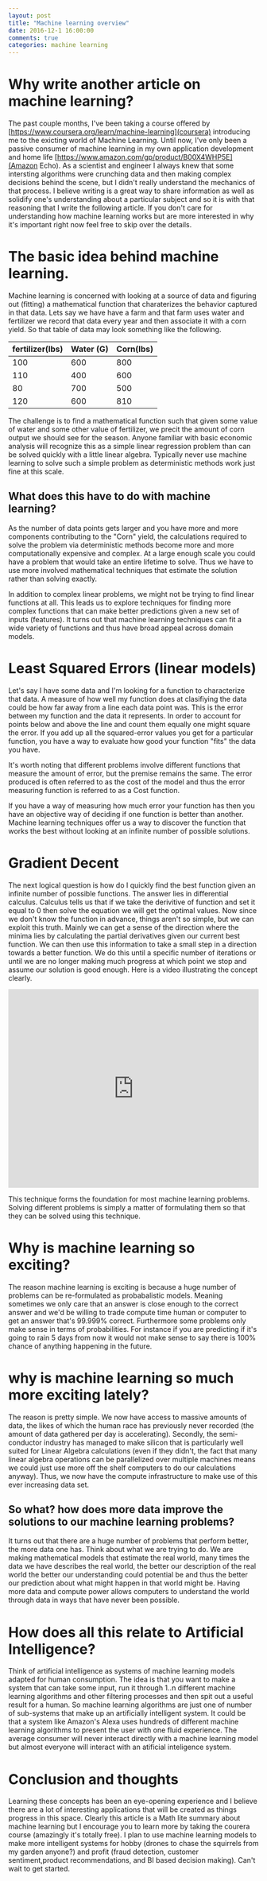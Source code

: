 ```yaml
---
layout: post
title: "Machine learning overview"
date: 2016-12-1 16:00:00
comments: true
categories: machine learning
---
```


# Why write another article on machine learning?

The past couple months, I've been taking a course offered by [https://www.coursera.org/learn/machine-learning](coursera) introducing me to the exicting world of Machine Learning.  Until now, I've only been a passive consumer of machine learning in my own application development and home life [https://www.amazon.com/gp/product/B00X4WHP5E](Amazon Echo).  As a scientist and engineer I always knew that some intersting algorithms were crunching data and then making complex decisions behind the scene, but I didn't really understand the mechanics of that process.  I believe writing is a great way to share information as well as solidify one's understanding about a particular subject and so it is with that reasoning that I write the following article.  If you don't care for understanding how machine learning works but are more interested in why it's important right now feel free to skip over the details.


# The basic idea behind machine learning.

Machine learning is concerned with looking at a source of data and figuring out (fitting) a mathematical function that charaterizes the behavior captured in that data.  Lets say we have have a farm and that farm uses water and fertilizer we record that data every year and then associate it with a corn yield.  So that table of data may look something like the following.

|fertilizer(lbs)|Water (G)  |Corn(lbs)  |
|---------------|-----------|-----------|
|100            |600        |800        |
|110            |400        |600        |
|80             |700        |500        |
|120            |600        |810        |

The challenge is to find a mathematical function such that given some value of water and some other value of fertilizer, we precit the amount of corn output we should see for the season.  Anyone familiar with basic economic analysis will recognize this as a simple linear regression problem than can be solved quickly with a little linear algebra.  Typically never use machine learning to solve such a simple problem as deterministic methods work just fine at this scale.  

## What does this have to do with machine learning?  

As the number of data points gets larger and you have more and more components contributing to the "Corn" yield, the calculations required to solve the problem via deterministic methods become more and more computationally expensive and complex.  At a large enough scale you could have a problem that would take an entire lifetime to solve.  Thus we have to use more involved mathematical techniques that estimate the solution rather than solving exactly.

In addition to complex linear problems, we might not be trying to find linear functions at all.  This leads us to explore techniques for finding more complex functions that can make better predictions given a new set of inputs (features).  It turns out that machine learning techniques can fit a wide variety of functions and thus have broad appeal across domain models.

# Least Squared Errors (linear models)

Let's say I have some data and I'm looking for a function to characterize that data.  A measure of how well my function does at clasifiying the data could be how far away from a line each data point was.  This is the error between my function and the data it represents.  In order to account for points below and above the line and count them equally one might square the error.  If you add up all the squared-error values you get for a particular function, you have a way to evaluate how good your function "fits" the data you have.

It's worth noting that different problems involve different functions that measure the amount of error, but the premise remains the same.  The error produced is often referred to as the cost of the model and thus the error measuring function is referred to as a Cost function.

If you have a way of measuring how much error your function has then you have an objective way of deciding if one function is better than another.  Machine learning techniques offer us a way to discover the function that works the best without looking at an infinite number of possible solutions.

# Gradient Decent

The next logical question is how do I quickly find the best function given an infinite number of possible functions.  The answer lies in differential calculus.  Calculus tells us that if we take the derivitive of function and set it equal to 0 then solve the equation we will get the optimal values.  Now since we don't know the function in advance, things aren't so simple, but we can exploit this truth. Mainly we can get a sense of the direction where the minima lies by calculating the partial derivatives given our current best function.  We can then use this information to take a small step in a direction towards a better function.  We do this until a specific number of iterations or until we are no longer making much progress at which point we stop and assume our solution is good enough.  Here is a video illustrating the concept clearly.

<iframe width="100%" height="400" src="https://www.youtube.com/embed/eikJboPQDT0" frameborder="0" allowfullscreen></iframe>

This technique forms the foundation for most machine learning problems. Solving different problems is simply a matter of formulating them so that they can be solved using this technique.


# Why is machine learning so exciting?

The reason machine learning is exciting is because a huge number of problems can be re-formulated as probabalistic models.  Meaning sometimes we only care that an answer is close enough to the correct answer and we'd be willing to trade compute time human or computer to get an answer that's 99.999% correct. Furthermore some problems only make sense in terms of probabilities.  For instance if you are predicting if it's going to rain 5 days from now it would not make sense to say there is 100% chance of anything happening in the future.

# why is machine learning so much more exciting lately?

The reason is pretty simple.  We now have access to massive amounts of data, the likes of which the human race has previously never recorded (the amount of data gathered per day is accelerating).  Secondly, the semi-conductor industry has managed to make silicon that is particularly well suited for Linear Algebra calculations (even if they didn't, the fact that many linear algebra operations can be parallelized over multiple machines means we could just use more off the shelf computers to do our calculations anyway).  Thus, we now have the compute infrastructure to make use of this ever increasing data set.  

## So what? how does more data improve the solutions to our machine learning problems?  

It turns out that there are a huge number of problems that perform better, the more data one has.  Think about what we are trying to do. We are making mathematical models that estimate the real world, many times the data we have describes the real world, the better our description of the real world the better our understanding could potential be and thus the better our prediction about what might happen in that world might be.  Having more data and compute power allows computers to understand the world through data in ways that have never been possible.

# How does all this relate to Artificial Intelligence?

Think of artificial intelligence as systems of machine learning models adapted for human consumption.  The idea is that you want to make a system that can take some input, run it through 1..n different machine learning algorithms and other filtering processes and then spit out a useful result for a human.  So machine learning algorithms are just one of number of sub-systems that make up an artificially intelligent system.  It could be that a system like Amazon's Alexa uses hundreds of different machine learning algorithms to present the user with one fluid experience. The average consumer will never interact directly with a machine learning model but almost everyone will interact with an atificial inteligence system.

# Conclusion and thoughts

Learning these concepts has been an eye-opening experience and I believe there are a lot of interesting applications that will be created as things progress in this space.  Clearly this article is a Math lite summary about machine learning but I encourage you to learn more by taking the courera course (amazingly it's totally free).  I plan to use machine learning models to make more intelligent systems for hobby (drones to chase the squirrels from my garden anyone?) and profit (fraud detection, customer sentiment,product recommendations, and BI based decision making). Can't wait to get started.
